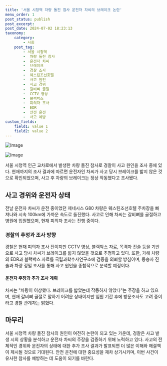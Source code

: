 ```yaml
---
title: '서울 시청역 차량 돌진 참사 운전자 차씨의 브레이크 논란'
menu_order: 1
post_status: publish
post_excerpt: 
post_date: 2024-07-02 18:23:13
taxonomy:
    category:
        - 사회
    post_tag:
        - 서울 시청역
        -  차량 돌진 참사
        -  운전자 차씨
        -  브레이크
        -  경찰 조사
        -  웨스틴조선호텔
        -  사고 원인
        -  사고 경위
        -  갈비뼈 골절
        -  CCTV 영상
        -  블랙박스
        -  피의자 조사
        -  EDR
        -  안전 운전
        -  사고 예방
custom_fields:
    field1: value 1
    field2: value 2
---
```


![Image](https://imgnews.pstatic.net/image/025/2024/07/02/0003370704_001_20240702154814388.jpg?type=w647)

![Image](https://imgnews.pstatic.net/image/025/2024/07/02/0003370704_002_20240702154814427.jpg?type=w647)

서울 시청역 인근 교차로에서 발생한 차량 돌진 참사로 경찰이 사고 원인을 조사 중에 있다. 현재까지의 조사 결과에 따르면 운전자인 차씨가 사고 당시 브레이크를 밟지 않은 것으로 확인되었으며, 사고 후 차량의 브레이크는 정상 작동했다고 조사됐다.
## 사고 경위와 운전자 상태
전날 운전자 차씨가 운전 중이었던 제네시스 G80 차량은 웨스틴조선호텔 주차장을 빠져나와 시속 100km에 가까운 속도로 돌진했다. 사고로 인해 차씨는 갈비뼈를 골절하고 병원에 입원했으며, 현재 피의자 조사는 진행 중이다.
### 경찰의 추정과 조사 방향
경찰은 현재 피의자 조사 전이지만 CCTV 영상, 블랙박스 자료, 목격자 진술 등을 기반으로 사고 당시 차씨가 브레이크를 밟지 않았을 것으로 추정하고 있다. 또한, 가해 차량의 EDR과 블랙박스 자료를 국립과학수사연구소에 검증을 의뢰할 방침이며, 동승자 진술과 차량 정밀 조사를 통해 사고 원인을 종합적으로 분석할 예정이다.
#### 운전자 주장과 추가 조사 계획
차씨는 "차량이 이상했다. 브레이크를 밟았는데 작동하지 않았다"는 주장을 하고 있으며, 현재 갈비뼈 골절로 말하기 어려운 상태이지만 입원 기간 후에 방문조사도 고려 중이라고 경찰 관계자는 밝혔다.
## 마무리
서울 시청역 차량 돌진 참사의 원인이 여전히 논란이 되고 있는 가운데, 경찰은 사고 발생 시의 상황을 분석하고 운전자 차씨의 주장을 검증하기 위해 노력하고 있다. 사고의 전체적인 경위와 운전자의 상태에 대한 추가 조사 결과가 발표되면 더 많은 이해와 해결책이 제시될 것으로 기대된다. 안전 운전에 대한 중요성을 재차 상기시키며, 이번 사건이 유사한 참사를 예방하는 데 도움이 되기를 바란다.
